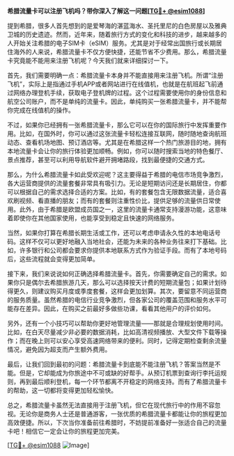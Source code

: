 **希腊流量卡可以注册飞机吗？带你深入了解这一问题[[TG💪+ @esim1088](https://t.me/s/esim1088)]**

提到希腊，很多人首先想到的是爱琴海的湛蓝海水、圣托里尼的白色房屋以及雅典卫城的历史遗迹。然而，近年来，随着旅行方式的变化和科技的进步，越来越多的人开始关注希腊的电子SIM卡（eSIM）服务。尤其是对于经常出国旅行或长期居住海外的人来说，希腊流量卡不仅方便快捷，还能节省不少费用。那么，希腊流量卡究竟能不能用来注册飞机呢？今天我们就来详细探讨一下。

首先，我们需要明确一点：希腊流量卡本身并不能直接用来注册飞机。所谓“注册飞机”，实际上是指通过手机APP或者网站进行在线值机，也就是在航班起飞前通过网络办理登机手续，获取电子登机牌的过程。这个过程需要使用你的身份信息和航空公司账户，而不是单纯的流量卡。因此，单纯购买一张希腊流量卡，并不能帮你完成在线值机的操作。

不过，如果你已经拥有一张希腊流量卡，那么它可以在你的国际旅行中发挥重要作用。比如，在国外时，你可以通过这张流量卡轻松连接互联网，随时随地查询航班动态、查看机场地图、预订酒店等。尤其是在希腊这样一个热门旅游目的地，拥有本地流量卡会让你的旅行体验更加顺畅。例如，你可以随时搜索当地的特色餐厅、景点推荐，甚至可以利用导航软件避开拥堵路段，找到最便捷的交通方式。

那么，为什么希腊流量卡如此受欢迎呢？这主要得益于希腊的电信市场竞争激烈，各大运营商提供的流量套餐非常具有吸引力。无论是短期访问还是长期居住，你都可以根据自己的需求选择合适的方案。比如，有的套餐包含无限数据流量，适合喜欢刷视频、看直播的朋友；而有的套餐则注重性价比，提供足够的流量供日常使用。此外，由于希腊是欧盟成员国之一，这里的流量卡通常支持漫游功能，这意味着即使你在其他国家使用，也能享受到稳定且快速的网络服务。

当然，如果你打算在希腊长期生活或工作，还可以考虑申请永久性的本地电话号码。这样不仅可以更好地融入当地社会，还能为未来的各种业务往来打下基础。比如，许多银行和公司都会要求你提供本地联系方式作为验证手段。而有了本地号码后，这些流程就会变得更加简单。

接下来，我们来说说如何正确选择希腊流量卡。首先，你需要确定自己的需求。如果你只是偶尔去希腊旅游几天，那么可以选择按天计费的短期流量包；如果计划待得更久，则建议购买月度或季度套餐，这样会更加划算。其次，要留意不同运营商的服务质量。虽然希腊的电信行业竞争激烈，但各家公司的覆盖范围和服务水平可能存在差异。因此，在购买之前最好多做些功课，看看其他用户的评价如何。

另外，还有一个小技巧可以帮助你更好地管理流量——那就是合理规划使用时间。比如，在白天尽量减少非必要的数据消耗，比如高清视频播放、大型文件下载等操作；而在晚上则可以安心享受高速网络带来的便利。同时，记得定期检查剩余流量情况，避免因为超支而产生额外费用。

最后，让我们回到最初的问题：希腊流量卡到底能不能注册飞机？答案当然是不能。但是，它却能成为你旅途中不可或缺的好帮手。从预订机票到查询行李托运规则，再到最后顺利登机，每一个环节都离不开稳定的网络支持。而有了希腊流量卡的帮助，这一切都将变得更加轻松愉快。

总之，希腊流量卡虽然无法直接用于注册飞机，但它在现代旅行中的作用不容忽视。无论你是商务人士还是普通游客，一张优质的希腊流量卡都能让你的旅程更加高效便捷。所以，下次当你准备前往希腊时，不妨提前准备好一张适合自己的流量卡吧！相信它一定会让你的旅程更加完美。

[[TG💪+ @esim1088](https://t.me/s/esim1088) ![Image](https://i.postimg.cc/4NQfJmqS/Snipaste-2025-05-13-00-14-12.png)]